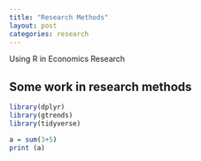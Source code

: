 ```yaml
---
title: "Research Methods"
layout: post
categories: research
---
```


Using R in Economics Research
## Some work in research methods

```r
library(dplyr)
library(gtrends)
library(tidyverse)

a = sum(3+5)
print (a)

```

